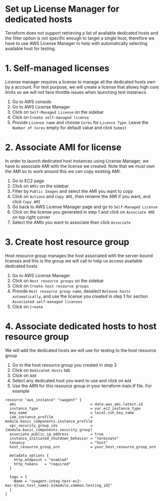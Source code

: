 # Set up License Manager for dedicated hosts
Terraform does not support retrieving a list of available dedicated hosts and the filter option is not specific enough to target a single host, therefore we have to use AWS License Manager to help with automatically selecting available host for testing.

# 1. Self-managed licenses
License manager requires a license to manage all the dedicated hosts own by a account. For test purpose, we will create a license that allows high core limits so we will not face throttle issues when launching test instanecs.
1. Go to AWS console
2. Go to AWS License Manager
3. Click on `Self-Managed License` on the sidebar
4. Click on `Create self-managed license`
5. Provide `License name` and choose `Cores` for `Licence Type`.  Leave the `Number of Cores` empty for default value and click `Submit`

# 2. Associate AMI for license
In order to launch dedicated host instances using License Manager, we have to associate AMI with the license we created. Note that we must own the AMI so to work around this we can copy existing AMI.
1. Go to EC2 page
2. Click on `AMIs` on the sidebar
3. Filter by `Public Images` and select the AMI you want to copy
4. Click on `Actions` and `Copy AMI`, then rename the AMI if you want, and click `Copy AMI`
5. Go back to AWS License Manager page and go to `Self-Managed License`
6. Click on the license you generated in step 1 and click on `Associate AMI` on top right corner
7. Select the AMIs you want to associate then click `Associate`


# 3. Create host resource group
Host resource group manages the host associated with the server-bound licenses and this is the group we will call to help us access available dedicated hosts
1. Go to AWS License Manager
2. Click on `Host resource groups` on the sidebar
3. Click on `Create host resource groups`
4. Provide `Host resource group name`, deselect `Release hosts automatically`, and use the license you created in step 1 for section `Associated self-managed licenses`
5. Click on `Create`

# 4. Associate dedicated hosts to host resource group
We will add the dedicated hosts we will use for testing to the host resource group
1. Go to the host resource group you created in step 3
2. Click on `Dedicated Hosts` tab
3. Click on `Add`
4. Select any dedicated host you want to use and click on `Add`
5. Use the ARN for this resource group in your terraform main.tf file. For example

```
resource "aws_instance" "cwagent" {
  ami                                  = data.aws_ami.latest.id
  instance_type                        = var.ec2_instance_type
  key_name                             = local.ssh_key_name
  iam_instance_profile                 = module.basic_components.instance_profile
  vpc_security_group_ids               = [module.basic_components.security_group]
  associate_public_ip_address          = true
  instance_initiated_shutdown_behavior = "terminate"
  tenancy                              = "host"
  host_resource_group_arn              = your_host_resource_group_arn

  metadata_options {
    http_endpoint = "enabled"
    http_tokens   = "required"
  }

  tags = {
    Name = "cwagent-integ-test-ec2-mac-${var.test_name}-${module.common.testing_id}"
  }
}
```
